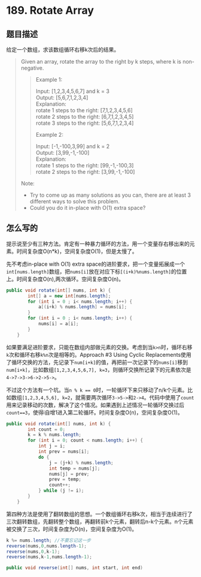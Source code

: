 # 189. Rotate Array

## 题目描述

给定一个数组，求该数组循环右移k次后的结果。

>Given an array, rotate the array to the right by k steps, where k is non-negative.
>
>>Example 1:
>>
>>Input: [1,2,3,4,5,6,7] and k = 3  
>>Output: [5,6,7,1,2,3,4]  
>>Explanation:  
>>rotate 1 steps to the right: [7,1,2,3,4,5,6]  
>>rotate 2 steps to the right: [6,7,1,2,3,4,5]  
>>rotate 3 steps to the right: [5,6,7,1,2,3,4]
>>
>>Example 2:
>>
>>Input: [-1,-100,3,99] and k = 2  
>>Output: [3,99,-1,-100]  
>>Explanation:  
>>rotate 1 steps to the right: [99,-1,-100,3]  
>>rotate 2 steps to the right: [3,99,-1,-100]
>
>Note:
>
> - Try to come up as many solutions as you can, there are at least 3 different ways to solve this problem.
> - Could you do it in-place with O(1) extra space?

## 怎么写的

提示说至少有三种方法。肯定有一种暴力循环的方法，用一个变量存右移出来的元素。时间复杂度O(n*k)，空间复杂度O(1)，但是太慢了。

先不考虑in-place with O(1) extra space的进阶要求，把一个变量拓展成一个`int[nums.length]`数组，把`nums[i]`放在对应下标`[(i+k)%nums.length]`的位置上。时间复杂度O(n),两次循环。空间复杂度O(n)。

```java
public void rotate(int[] nums, int k) {
        int[] a = new int[nums.length];
        for (int i = 0 ; i< nums.length; i++) {
            a[(i+k) % nums.length] = nums[i];
        }
        for (int i = 0 ; i< nums.length; i++) {
            nums[i] = a[i];
        }
    }
```

如果要满足进阶要求，只能在数组内部做元素的交换。考虑到当`k>n`时，循环右移`k`次和循环右移`k%n`次是相等的。Approach #3 Using Cyclic Replacements使用了循环交换的方法，先记录下`num[i+k]`的值，再把前一次记录下的`nums[i]`移到`num[i+k]`，比如数组`[1,2,3,4,5,6,7], k=3`，则循环交换所记录下的元素依次是`4->7->3->6->2->5->`。

不过这个方法有一个坑。当`n % k == 0`时，一轮循环下来只移动了n/k个元素。比如数组`[1,2,3,4,5,6], k=2`，就需要两次循环`3->5->`和`2->4`。代码中使用了`count`用来记录移动的次数，解决了这个情况。如果遇到上述情况一轮循环交换过后`count==3`，使得i自增1进入第二轮循环。时间复杂度O(n)，空间复杂度O(1)。

```java
public void rotate(int[] nums, int k) {
        int count = 0;
        k = k % nums.length;
        for (int i = 0; count < nums.length; i++) {
            int j = i;
            int prev = nums[i];
            do {
                j = (j+k) % nums.length;
                int temp = nums[j];
                nums[j] = prev;
                prev = temp;
                count++;
            } while (j != i);
        }
    }
```

第四种方法是使用了翻转数组的思想。一个数组循环右移k次，相当于连续进行了三次翻转数组，先翻转整个数组，再翻转前k个元素，翻转后n-k个元素。n个元素被交换了三次，时间复杂度为O(n)，空间复杂度为O(1)。

```java
k %= nums.length; //不要忘记这一步
reverse(nums,0,nums.length-1);
reverse(nums,0,k-1);
reverse(nums,k-1,nums.length-1);

public void reverse(int[] nums, int start, int end)
```
